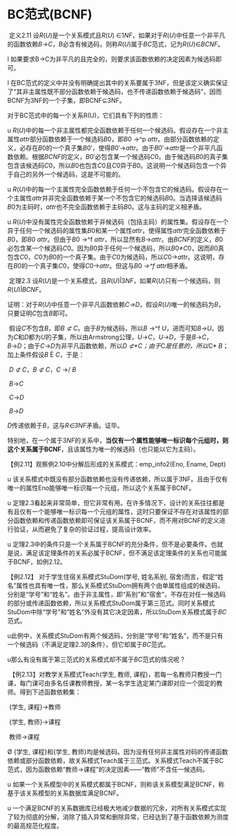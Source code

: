 # BC范式(BCNF)

​    定义2.11   设*R*(*U*)是一个关系模式且*R*(*U*) ∈1*NF*，如果对于*R*(*U*)中任意一个非平凡的函数依赖*B*→*C*，*B*必含有候选码，则称*R*(*U*)属于*BC*范式，记为*R*(*U*)∈*BCNF*。

l  如果要求B→C为非平凡的且完全的，则要求该函数依赖的决定因素为候选码即可。

l  在BC范式的定义中并没有明确提出其中的关系要属于3NF，但是该定义确实保证了“其非主属性既不部分函数依赖于候选码，也不传递函数依赖于候选码”，因而BCNF为3NF的一个子集，即BCNF⊆3NF。

 

 

 

对于BC范式中的每一个关系R(U)，它们具有下列的性质：

u *R*(*U*)中的每一个非主属性都完全函数依赖于任何一个候选码。假设存在一个非主属性*attr*部分函数依赖于一个候选码*B*0，即*B*0 →^p *attr*。由部分函数依赖的定义，必存在*B*0的一个真子集*B*0′，使得*B*0′→*attr*。由于*B*0′→*attr*是一个非平凡函数依赖。根据*BCNF*的定义，*B*0′必包含某一个候选码*C*0。由于候选码*B*0的真子集包含该候选码*C*0，所以*B*0也包含*C*0且*C*0异于*B*0。这说明一个候选码包含一个异于自己的另外一个候选码，这是不可能的。

u *R*(*U*)中的每一个主属性完全函数依赖于任何一个不包含它的候选码。假设存在一个主属性*attr*并非完全函数依赖于某一个不包含它的候选码*B*0。当选择该候选码*B*0为主码时，*attr*也不完全函数依赖于主码*B*0。这与主码的定义相矛盾。

u *R*(*U*)中没有属性完全函数依赖于非候选码（包括主码）的属性集。假设存在一个异于任何一个候选码的属性集*B*0和某一个属性*attr*，使得属性*attr*完全函数依赖于*B*0，即*B*0      *attr*。但由于*B*0   →^f   *attr*，所以显然有*B*→*attr*。由*BCNF*的定义，*B*0必包含某一个候选码*C*0。因为*B*0异于任何一个候选码，所以*B*0≠*C*0，因而*B*0真包含*C*0，*C*0为*B*0的一个真子集。由于*C*0为候选码，所以*C*0→*attr*。这说明，存在*B*0的一个真子集*C*0，使得*C*0→*attr*。但这与*B*0  *→^f attr*相矛盾。

 

 

 

​      定理2.3  设*R*(*U*)是一个关系模式，且*R*(*U*)Î3*NF*，如果*R*(*U*)只有一个候选码，则*R*(*U*)Î*BCNF*。

​     证明：对于*R*(*U*)中任意一个非平凡函数依赖*C*→*D*，假设*R*(*U*)唯一的候选码为*B*，只要证明*C*包含*B*即可。

​     假设*C*不包含*B*，即*B ⊄* *C*。由于*B*为候选码，所以*B*   →^f   *U*，进而可知*B*→*U*。因为*C*和*D*都为*U*的子集，所以由Armstrong公理，*U*→*C*，*U*→*D*，于是*B*→*C*，*B*→*D*；由于*C*→*D*为非平凡函数依赖，所以*D ⊄**C*；由于*C*是任意的，所以*C*    *B*；加上条件假设*B* Ë *C*，于是：

​          *D ⊄* *C*，*B ⊄* *C*，*C*  →/    *B*

​            *B*→*C*

​            *C*→*D*

​          *B*→*D*

​    *D*传递依赖于*B*，这与*R∈*3*NF*矛盾。证毕。

​    特别地，在一个属于3*NF*的关系中，**当仅有一个属性能够唯一标识每个元组时，则这个关系属于BCNF**，且该属性为唯一的候选码（也只能以它为主码）。

 

 

  【例2.11】观察例2.10中分解后形成的关系模式：emp_info2(Eno, Ename, Dept)

u 该关系模式中既没有部分函数依赖也没有传递依赖，所以属于3NF。且由于仅有唯一的属性Eno能够唯一标识每一个元组，所以这个关系属于BCNF。  

u 定理2.3看起来非常简单，但它非常有用。在许多情况下，设计的关系往往都是有且仅有一个能够唯一标识每一个元组的属性，这时只要保证不存在对该属性的部分函数依赖和传递函数依赖即可保证该关系属于BCNF，而不用对BCNF的定义进行验证，从而避免了复杂的验证过程，提高设计效率。

u 定理2.3中的条件只是一个关系属于BCNF的充分条件，但不是必要条件。也就是说，满足该定理条件的关系必属于BCNF，但不满足该定理条件的关系也可能属于BCNF，如例2.12。

 

 

   【例2.12】 对于学生住宿关系模式StuDom(学号, 姓名系别, 宿舍)而言，假定“姓名”属性也具有唯一性，那么关系模式StuDom拥有两个由单属性组成的候选码，分别是“学号”和“姓名”。由于非主属性，即“系别”和“宿舍”，不存在对任一候选码的部分或传递函数依赖，所以关系模式StuDom属于第三范式。同时关系模式StuDom中除“学号”和“姓名”外没有其它决定因素，所以StuDom关系模式属于*BC*范式。

u此例中，关系模式StuDom有两个候选码，分别是“学号”和“姓名”，而不是只有一个候选码（不满足定理2.3的条件），但它却属于*BC*范式。

u那么有没有属于第三范式的关系模式却不属于*BC*范式的情况呢？

 

 

​    【例2.13】对教学关系模式Teach(学生, 教师, 课程)，若每一名教师只教授一门课，每门课可由多名任课教师教授，某一名学生选定某门课即对应一个固定的教师。得到下述函数依赖集：

​     {学生, 课程}→教师

​     {学生, 教师}→课程

​     教师→课程

Ø {学生, 课程}和{学生, 教师}均是候选码。因为没有任何非主属性对码的传递函数依赖或部分函数依赖，故关系模式Teach属于三范式。关系模式Teach不属于BC范式，因为函数依赖“教师→课程”的决定因素——“教师”不含任一候选码。

u 如果一个关系模型中的关系模式都属于BCNF，则称该关系模型满足BCNF，称基于该关系模型的关系数据库满足BCNF。

u 一个满足BCNF的关系数据库已经极大地减少数据的冗余，对所有关系模式实现了较为彻底的分解，消除了插入异常和删除异常，已经达到了基于函数依赖为测度的最高规范化程度。

 